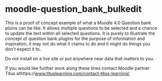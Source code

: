 # moodle-question_bank_bulkedit
This is a proof of concept example of what a Moodle 4.0 Question bank pluins can be like.
It allows multiple questions to be selected and a chance to update the text within all selected questions.
It is purely to illustrate the concept of question bank plugins for the purpose of information and inspiration, it
may not do what it claims to do and it might do things you don't expect it to.

Do not install on a live site or put anywhere near data that matters to you. 

If you would like further work along these lines contact Moodle partner Titus athttps://www.tituslearning.com/contact-titus-learning/
